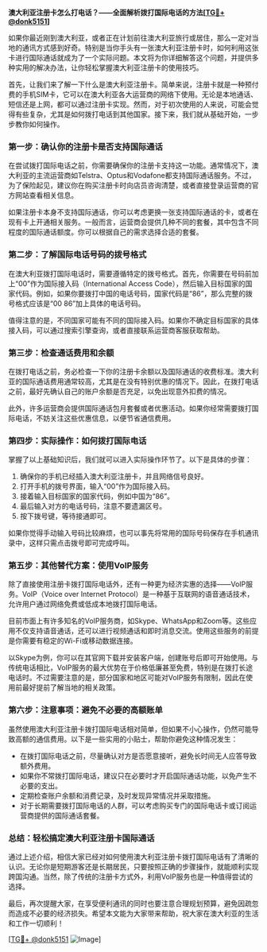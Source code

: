 **澳大利亚注册卡怎么打电话？——全面解析拨打国际电话的方法[[TG💪+ @donk5151](https://t.me/s/donk5151)]**

如果你最近刚到澳大利亚，或者正在计划前往澳大利亚旅行或居住，那么一定对当地的通讯方式感到好奇。特别是当你手头有一张澳大利亚注册卡时，如何利用这张卡进行国际通话就成为了一个实际问题。本文将为你详细解答这个问题，并提供多种实用的解决办法，让你轻松掌握澳大利亚注册卡的使用技巧。

首先，让我们来了解一下什么是澳大利亚注册卡。简单来说，注册卡就是一种预付费的手机SIM卡，它可以在澳大利亚各大运营商的网络下使用。无论是本地通话、短信还是上网，都可以通过注册卡实现。然而，对于初次使用的人来说，可能会觉得有些复杂，尤其是如何拨打电话到其他国家。接下来，我们就从基础开始，一步步教你如何操作。

### **第一步：确认你的注册卡是否支持国际通话**

在尝试拨打国际电话之前，你需要确保你的注册卡支持这一功能。通常情况下，澳大利亚的主流运营商如Telstra、Optus和Vodafone都支持国际通话服务。不过，为了保险起见，建议你在购买注册卡时向店员咨询清楚，或者直接登录运营商的官方网站查看相关信息。

如果注册卡本身不支持国际通话，你可以考虑更换一张支持国际通话的卡，或者在现有卡上开通相关服务。一般而言，运营商会提供几种不同的套餐，其中包含不同程度的国际通话额度。你可以根据自己的需求选择合适的套餐。

### **第二步：了解国际电话号码的拨号格式**

在澳大利亚拨打国际电话时，需要遵循特定的拨号格式。首先，你需要在号码前加上“00”作为国际接入码（International Access Code），然后输入目标国家的国家代码。例如，如果你要拨打中国的电话号码，国家代码是“86”，那么完整的拨号格式应该是“00 86”加上具体的电话号码。

值得注意的是，不同国家可能有不同的国际接入码。如果你不确定目标国家的具体接入码，可以通过搜索引擎查询，或者直接联系运营商客服获取帮助。

### **第三步：检查通话费用和余额**

在拨打电话之前，务必检查一下你的注册卡余额以及国际通话的收费标准。澳大利亚的国际通话费用通常较高，尤其是在没有特别优惠的情况下。因此，在拨打电话之前，最好先确认自己的账户余额是否充足，以免出现意外扣费的情况。

此外，许多运营商会提供国际通话包月套餐或者优惠活动。如果你经常需要拨打国际电话，不妨关注这些优惠信息，以便节省通信费用。

### **第四步：实际操作：如何拨打国际电话**

掌握了以上基础知识后，我们就可以进入实际操作环节了。以下是具体的步骤：

1. 确保你的手机已经插入澳大利亚注册卡，并且网络信号良好。
2. 打开手机的拨号界面，输入“00”作为国际接入码。
3. 接着输入目标国家的国家代码，例如中国为“86”。
4. 最后输入对方的电话号码，注意不要遗漏区号。
5. 按下拨号键，等待接通即可。

如果你觉得手动输入号码比较麻烦，也可以事先将常用的国际号码保存在手机通讯录中，这样只需点击拨号即可完成呼叫。

### **第五步：其他替代方案：使用VoIP服务**

除了直接使用注册卡拨打国际电话外，还有一种更为经济实惠的选择——VoIP服务。VoIP（Voice over Internet Protocol）是一种基于互联网的语音通话技术，允许用户通过网络免费或低成本地拨打国际电话。

目前市面上有许多知名的VoIP服务商，如Skype、WhatsApp和Zoom等。这些应用不仅支持语音通话，还可以进行视频通话和即时消息交流。使用这些服务的前提是你需要有稳定的Wi-Fi或移动数据连接。

以Skype为例，你可以在其官网下载并安装客户端，创建账号后即可开始使用。与传统电话相比，VoIP服务的最大优势在于价格低廉甚至免费，特别是在拨打长途电话时。不过需要注意的是，部分国家和地区可能对VoIP服务有限制，因此在使用前最好提前了解当地的相关政策。

### **第六步：注意事项：避免不必要的高额账单**

虽然使用澳大利亚注册卡拨打国际电话相对简单，但如果不小心操作，仍然可能导致高额的通信费用。以下是一些实用的小贴士，帮助你避免这种情况发生：

- 在拨打国际电话之前，尽量确认对方是否愿意接听，避免长时间无人应答导致额外费用。
- 如果你不常拨打国际电话，建议只在必要时才开启国际通话功能，以免产生不必要的支出。
- 定期检查账户余额和消费记录，及时发现异常情况并采取措施。
- 对于长期需要拨打国际电话的人群，可以考虑购买专门的国际电话卡或订阅运营商提供的国际通话套餐。

### **总结：轻松搞定澳大利亚注册卡国际通话**

通过上述介绍，相信大家已经对如何使用澳大利亚注册卡拨打国际电话有了清晰的认识。无论你是短期游客还是长期居民，只要按照正确的步骤操作，就能顺利实现跨国沟通。当然，除了传统的注册卡方式外，利用VoIP服务也是一种值得尝试的选择。

最后，再次提醒大家，在享受便利通讯的同时也要注意合理规划预算，避免因疏忽而造成不必要的经济损失。希望本文能为大家带来帮助，祝大家在澳大利亚的生活和工作一切顺利！

[[TG💪+ @donk5151](https://t.me/s/donk5151) ![Image](https://i.postimg.cc/rwNCRYN7/Snipaste-2025-04-30-17-27-05.png)]